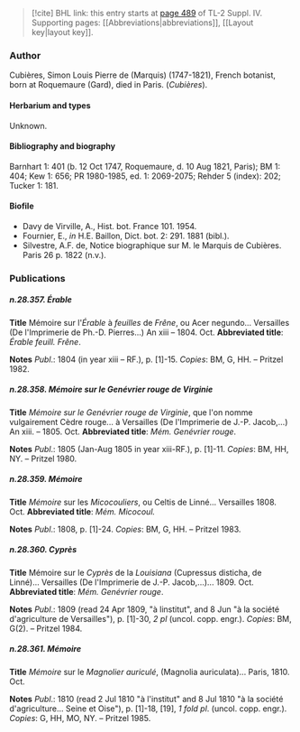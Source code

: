 > [!cite] BHL link: this entry starts at [page 489](https://www.biodiversitylibrary.org/item/103860#page/499/mode/1up) of TL-2 Suppl. IV.
> Supporting pages: [[Abbreviations|abbreviations]], [[Layout key|layout key]].

### Author

Cubières, Simon Louis Pierre de (Marquis) (1747-1821), French botanist, born at Roquemaure (Gard), died in Paris. (*Cubières*).

#### Herbarium and types

Unknown.

#### Bibliography and biography

Barnhart 1: 401 (b. 12 Oct 1747, Roquemaure, d. 10 Aug 1821, Paris); BM 1: 404; Kew 1: 656; PR 1980-1985, ed. 1: 2069-2075; Rehder 5 (index): 202; Tucker 1: 181.

#### Biofile

- Davy de Virville, A., Hist. bot. France 101. 1954.
- Fournier, E., *in* H.E. Baillon, Dict. bot. 2: 291. 1881 (bibl.).
- Silvestre, A.F. de, Notice biographique sur M. le Marquis de Cubières. Paris 26 p. 1822 (n.v.).

### Publications

##### n.28.357. Érable

**Title**
Mémoire sur l'*Érable* à *feuilles* de *Frêne*, ou Acer negundo... Versailles (De l'Imprimerie de Ph.-D. Pierres...) An xiii – 1804. Oct.
**Abbreviated title**: *Érable feuill. Frêne*.

**Notes**
*Publ*.: 1804 (in year xiii – RF.), p. \[1\]-15. *Copies*: BM, G, HH. – Pritzel 1982.

##### n.28.358. Mémoire sur le Genévrier rouge de Virginie

**Title**
*Mémoire sur le Genévrier rouge de Virginie*, que l'on nomme vulgairement Cèdre rouge... à Versailles (De l'Imprimerie de J.-P. Jacob,...) An xiii. – 1805. Oct.
**Abbreviated title**: *Mém. Genévrier rouge*.

**Notes**
*Publ*.: 1805 (Jan-Aug 1805 in year xiii-RF.), p. \[1\]-11. *Copies*: BM, HH, NY. – Pritzel 1980.

##### n.28.359. Mémoire

**Title**
*Mémoire* sur les *Micocouliers*, ou Celtis de Linné... Versailles 1808. Oct.
**Abbreviated title**: *Mém. Micocoul.*

**Notes**
*Publ*.: 1808, p. \[1\]-24. *Copies*: BM, G, HH. – Pritzel 1983.

##### n.28.360. Cyprès

**Title**
Mémoire sur le *Cyprès* de la *Louisiana* (Cupressus disticha, de Linné)... Versailles (De l'Imprimerie de J.-P. Jacob,...)... 1809. Oct.
**Abbreviated title**: *Mém. Genévrier rouge*.

**Notes**
*Publ*.: 1809 (read 24 Apr 1809, "à linstitut", and 8 Jun "à la société d'agriculture de Versailles"), p. \[1\]-30, *2 pl* (uncol. copp. engr.). *Copies*: BM, G(2). – Pritzel 1984.

##### n.28.361. Mémoire

**Title**
*Mémoire* sur le *Magnolier auriculé*, (Magnolia auriculata)... Paris, 1810. Oct.

**Notes**
*Publ*.: 1810 (read 2 Jul 1810 "à l'institut" and 8 Jul 1810 "à la société d'agriculture... Seine et Oise"), p. \[1\]-18, \[19\], *1 fold pl*. (uncol. copp. engr.). *Copies*: G, HH, MO, NY. – Pritzel 1985.

